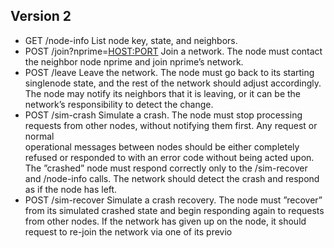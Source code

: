 ## Version 2

* GET /node-info List node key, state, and neighbors.  
* POST /join?nprime=<HOST:PORT> Join a network. The node must contact the neighbor node nprime and join nprime’s network.  
* POST /leave Leave the network. The node must go back to its starting singlenode state, and the rest of the network should adjust accordingly. The node may notify its neighbors that it is leaving, or it can be the network’s responsibility to detect the change.  
*  POST /sim-crash Simulate a crash. The node must stop processing requests from other nodes, without notifying them first. Any request or normal  
operational messages between nodes should be either completely refused or
responded to with an error code without being acted upon. The ”crashed”
node must respond correctly only to the /sim-recover and /node-info calls.
The network should detect the crash and respond as if the node has left.
* POST /sim-recover Simulate a crash recovery. The node must ”recover”
from its simulated crashed state and begin responding again to requests
from other nodes. If the network has given up on the node, it should
request to re-join the network via one of its previo  
